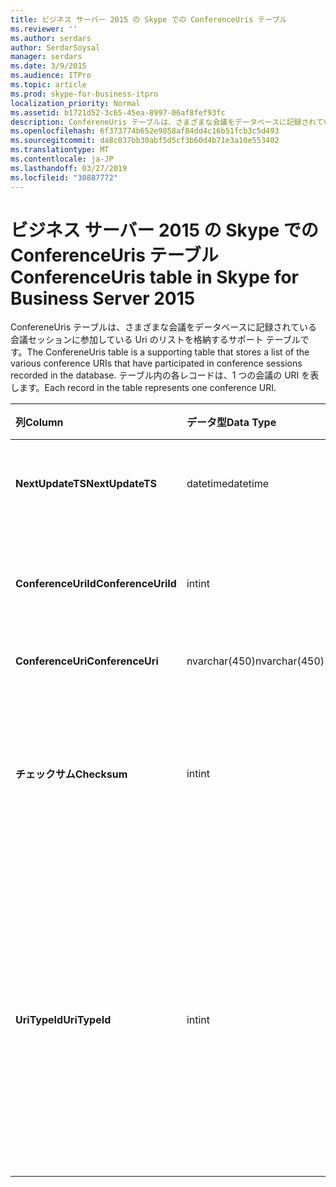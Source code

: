 ```yaml
---
title: ビジネス サーバー 2015 の Skype での ConferenceUris テーブル
ms.reviewer: ''
ms.author: serdars
author: SerdarSoysal
manager: serdars
ms.date: 3/9/2015
ms.audience: ITPro
ms.topic: article
ms.prod: skype-for-business-itpro
localization_priority: Normal
ms.assetid: b1721d52-3c65-45ea-8997-06af8fef93fc
description: ConfereneUris テーブルは、さまざまな会議をデータベースに記録されている会議セッションに参加している Uri のリストを格納するサポート テーブルです。 テーブル内の各レコードは、1 つの会議の URI を表します。
ms.openlocfilehash: 6f373774b652e9858af84dd4c16b51fcb3c5d493
ms.sourcegitcommit: da8c037bb30abf5d5cf3b60d4b71e3a10e553402
ms.translationtype: MT
ms.contentlocale: ja-JP
ms.lasthandoff: 03/27/2019
ms.locfileid: "30887772"
---
```

# <a name="conferenceuris-table-in-skype-for-business-server-2015"></a><span data-ttu-id="4f1e3-104">ビジネス サーバー 2015 の Skype での ConferenceUris テーブル</span><span class="sxs-lookup"><span data-stu-id="4f1e3-104">ConferenceUris table in Skype for Business Server 2015</span></span>
 
<span data-ttu-id="4f1e3-105">ConfereneUris テーブルは、さまざまな会議をデータベースに記録されている会議セッションに参加している Uri のリストを格納するサポート テーブルです。</span><span class="sxs-lookup"><span data-stu-id="4f1e3-105">The ConfereneUris table is a supporting table that stores a list of the various conference URIs that have participated in conference sessions recorded in the database.</span></span> <span data-ttu-id="4f1e3-106">テーブル内の各レコードは、1 つの会議の URI を表します。</span><span class="sxs-lookup"><span data-stu-id="4f1e3-106">Each record in the table represents one conference URI.</span></span>
  
|<span data-ttu-id="4f1e3-107">**列**</span><span class="sxs-lookup"><span data-stu-id="4f1e3-107">**Column**</span></span>|<span data-ttu-id="4f1e3-108">**データ型**</span><span class="sxs-lookup"><span data-stu-id="4f1e3-108">**Data Type**</span></span>|<span data-ttu-id="4f1e3-109">**キー/インデックス**</span><span class="sxs-lookup"><span data-stu-id="4f1e3-109">**Key/Index**</span></span>|<span data-ttu-id="4f1e3-110">**詳細**</span><span class="sxs-lookup"><span data-stu-id="4f1e3-110">**Details**</span></span>|
|:-----|:-----|:-----|:-----|
|<span data-ttu-id="4f1e3-111">**NextUpdateTS**</span><span class="sxs-lookup"><span data-stu-id="4f1e3-111">**NextUpdateTS**</span></span> <br/> |<span data-ttu-id="4f1e3-112">datetime</span><span class="sxs-lookup"><span data-stu-id="4f1e3-112">datetime</span></span>  <br/> |<span data-ttu-id="4f1e3-113">Primary</span><span class="sxs-lookup"><span data-stu-id="4f1e3-113">Primary</span></span>  <br/> |<span data-ttu-id="4f1e3-114">タイム ・ スタンプ、内部のために使用します。</span><span class="sxs-lookup"><span data-stu-id="4f1e3-114">Time stamp, Internal used.</span></span>  <br/> |
|<span data-ttu-id="4f1e3-115">**ConferenceUriId**</span><span class="sxs-lookup"><span data-stu-id="4f1e3-115">**ConferenceUriId**</span></span> <br/> |<span data-ttu-id="4f1e3-116">int</span><span class="sxs-lookup"><span data-stu-id="4f1e3-116">int</span></span>  <br/> |<span data-ttu-id="4f1e3-117">Primary</span><span class="sxs-lookup"><span data-stu-id="4f1e3-117">Primary</span></span>  <br/> |<span data-ttu-id="4f1e3-118">この会議の URI を識別する一意の番号です。</span><span class="sxs-lookup"><span data-stu-id="4f1e3-118">Unique number identifying this conference URI.</span></span>  <br/> |
|<span data-ttu-id="4f1e3-119">**ConferenceUri**</span><span class="sxs-lookup"><span data-stu-id="4f1e3-119">**ConferenceUri**</span></span> <br/> |<span data-ttu-id="4f1e3-120">nvarchar(450)</span><span class="sxs-lookup"><span data-stu-id="4f1e3-120">nvarchar(450)</span></span>  <br/> ||<span data-ttu-id="4f1e3-121">会議 URI です。</span><span class="sxs-lookup"><span data-stu-id="4f1e3-121">Conference URI.</span></span>  <br/> |
|<span data-ttu-id="4f1e3-122">**チェックサム**</span><span class="sxs-lookup"><span data-stu-id="4f1e3-122">**Checksum**</span></span> <br/> |<span data-ttu-id="4f1e3-123">int</span><span class="sxs-lookup"><span data-stu-id="4f1e3-123">int</span></span>  <br/> ||<span data-ttu-id="4f1e3-124">ConferenceUri のチェックサムです。</span><span class="sxs-lookup"><span data-stu-id="4f1e3-124">Checksum of ConferenceUri.</span></span> <span data-ttu-id="4f1e3-125">使用するデータベースの検索の速度が向上します。</span><span class="sxs-lookup"><span data-stu-id="4f1e3-125">Used to increases the speed of database searches.</span></span>  <br/> |
|<span data-ttu-id="4f1e3-126">**UriTypeId**</span><span class="sxs-lookup"><span data-stu-id="4f1e3-126">**UriTypeId**</span></span> <br/> |<span data-ttu-id="4f1e3-127">int</span><span class="sxs-lookup"><span data-stu-id="4f1e3-127">int</span></span>  <br/> |<span data-ttu-id="4f1e3-128">外部</span><span class="sxs-lookup"><span data-stu-id="4f1e3-128">Foreign</span></span>  <br/> |<span data-ttu-id="4f1e3-129">IM 会議、または conf:audio の conf:chat など、URI の種類-オーディオ/ビデオ会議のビデオ。</span><span class="sxs-lookup"><span data-stu-id="4f1e3-129">URI type, such as conf:chat for IM conference, or conf:audio-video for audio/video conference.</span></span> <span data-ttu-id="4f1e3-130">詳細については、 [UriTypes テーブル](uritypes.md)のテーブルを参照してください。</span><span class="sxs-lookup"><span data-stu-id="4f1e3-130">See the [UriTypes table](uritypes.md) table for more information.</span></span> <br/> |
   

